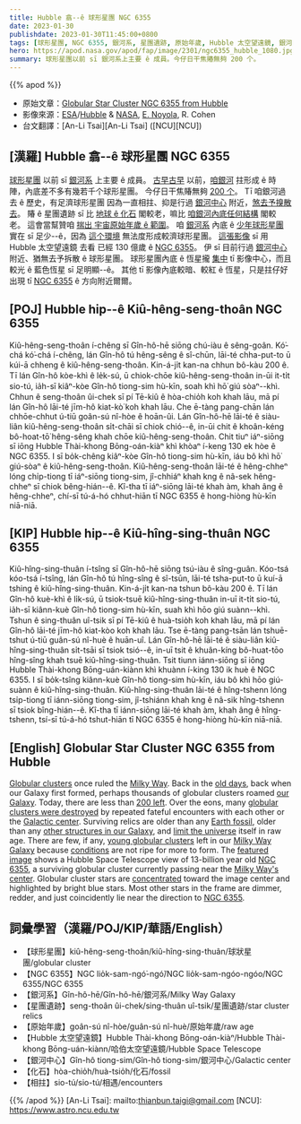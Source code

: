 ```yaml
---
title: Hubble 翕--ê 球形星團 NGC 6355
date: 2023-01-30
publishdate: 2023-01-30T11:45:00+0800
tags: [球形星團, NGC 6355, 銀河系, 星團遺跡, 原始年歲, Hubble 太空望遠鏡, 銀河中心, 化石, 相拄]
hero: https://apod.nasa.gov/apod/fap/image/2301/ngc6355_hubble_1080.jpg
summary: 球形星團以前 sī 銀河系上主要 ê 成員。今仔日干焦賰無夠 200 个。
---
```


{{% apod %}}

- 原始文章：[Globular Star Cluster NGC 6355 from Hubble](https://apod.nasa.gov/apod/ap230130.html)
- 影像來源：[ESA](https://esa.int)/[Hubble](https://esahubble.org/) & [NASA](https://www.nasa.gov/), [E. Noyola](https://www.as.utexas.edu/astronomy/people/?u=102), R. Cohen
- 台文翻譯：[An-Li Tsai][An-Li Tsai] ([NCU][NCU])

## [漢羅] Hubble 翕--ê 球形星團 NGC 6355
[球形星團][Globular clusters] 以前 sī [銀河系][Milky Way] 上主要 ê 成員。
[古早古早][old days] 以前，[咱銀河][our Galaxy] 拄形成 ê 時陣，內底差不多有幾若千个球形星團。
今仔日干焦賰無夠 [200 个][200 left]。
Tī 咱銀河過去 ê 歷史，有足濟球形星團 因為一直相拄、抑是行過 [銀河中心][Galactic center] 附近，[煞去予搝散去][globular clusters were destroyed]。
賰 ê 星團遺跡 sī 比 [地球 ê 化石][Earth fossil] 閣較老，嘛比 [咱銀河內底任何結構][other structures in our Galaxy] 閣較老。
這會當幫贊咱 [揣出 宇宙原始年歲 ê 範圍][limit the universe]。
咱 [銀河系][Milky Way Galaxy] 內底 ê [少年球形星團][young globular clusters] 實在 sī 足少--ê，因為 [這个環境][conditions] 無法度形成較濟球形星團。
[這張影像][featured image] sī 用 Hubble 太空望遠鏡 去看 已經 130 億歲 ê [NGC 6355][NGC 6355 1]。
伊 sī 目前行過 [銀河中心][Milky Way's center] 附近、猶無去予拆散 ê 球形星團。
球形星團內底 ê 恆星攏 [集中][concentrated] tī 影像中心，而且較光 ê 藍色恆星 sī 足明顯--ê。
其他 tī 影像內底較暗、較紅 ê 恆星，只是拄仔好出現 tī [NGC 6355][NGC 6355 2] ê 方向附近爾爾。

## [POJ] Hubble hip--ê Kiû-hêng-seng-thoân NGC 6355
Kiû-hêng-seng-thoân í-chêng sī Gîn-hô-hē siōng chú-iàu ê sêng-goân.
Kó͘-chá kó͘-chá í-chêng, lán Gîn-hô tú hêng-sêng ê sî-chūn, lāi-té chha-put-to ū kúi-ā chheng ê kiû-hêng-seng-thoân.
Kin-á-ji̍t kan-na chhun bô-kàu 200 ê.
Tī lán Gîn-hô kòe-khì ê le̍k-sú, ū chiok-chōe kiû-hêng-seng-thoân in-ūi it-ti̍t sio-tú, ia̍h-sī kiâⁿ-kòe Gîn-hô tiong-sim hù-kīn, soah khì hō͘ giú sòaⁿ--khì.
Chhun ê seng-thoân ûi-chek sī pí Tē-kiû ê hòa-chio̍h koh khah lāu, mā pí lán Gîn-hô lāi-té jīm-hô kiat-kò͘ koh khah lāu.
Che ē-tàng pang-chān lán chhōe-chhut ú-tiū goân-sú nî-hòe ê hoān-ûi.
Lán Gîn-hô-hē lāi-té ê siàu-liân kiû-hêng-seng-thoân si̍t-chāi sī chiok chió--ê, in-ūi chit ê khoân-kéng bô-hoat-tō͘ hêng-sêng khah chōe kiû-hêng-seng-thoân.
Chit tiuⁿ iáⁿ-siōng sī iōng Hubble Thài-khong Bōng-oán-kiàⁿ khì khòaⁿ í-keng 130 ek hòe ê NGC 6355.
I sī bo̍k-chêng kiâⁿ-kòe Gîn-hô tiong-sim hù-kīn, iáu bô khì hō͘ giú-sòaⁿ ê kiû-hêng-seng-thoân.
Kiû-hêng-seng-thoân lāi-té ê hêng-chheⁿ lóng chi̍p-tiong tī iáⁿ-siōng tiong-sim, jî-chhiáⁿ khah kng ê nâ-sek hêng-chheⁿ sī chiok bêng-hián--ê.
Kî-tha tī iáⁿ-siōng lāi-té khah àm, khah âng ê hêng-chheⁿ, chí-sī tú-á-hó chhut-hiān tī NGC 6355 ê hong-hiòng hù-kīn niā-niā.


## [KIP] Hubble hip--ê Kiû-hîng-sing-thuân NGC 6355
Kiû-hîng-sing-thuân í-tsîng sī Gîn-hô-hē siōng tsú-iàu ê sîng-guân.
Kóo-tsá kóo-tsá í-tsîng, lán Gîn-hô tú hîng-sîng ê sî-tsūn, lāi-té tsha-put-to ū kuí-ā tshing ê kiû-hîng-sing-thuân.
Kin-á-ji̍t kan-na tshun bô-kàu 200 ê.
Tī lán Gîn-hô kuè-khì ê li̍k-sú, ū tsiok-tsuē kiû-hîng-sing-thuân in-uī it-ti̍t sio-tú, ia̍h-sī kiânn-kuè Gîn-hô tiong-sim hù-kīn, suah khì hōo giú suànn--khì.
Tshun ê sing-thuân uî-tsik sī pí Tē-kiû ê huà-tsio̍h koh khah lāu, mā pí lán Gîn-hô lāi-té jīm-hô kiat-kòo koh khah lāu.
Tse ē-tàng pang-tsān lán tshuē-tshut ú-tiū guân-sú nî-huè ê huān-uî.
Lán Gîn-hô-hē lāi-té ê siàu-liân kiû-hîng-sing-thuân si̍t-tsāi sī tsiok tsió--ê, in-uī tsit ê khuân-kíng bô-huat-tōo hîng-sîng khah tsuē kiû-hîng-sing-thuân.
Tsit tiunn iánn-siōng sī iōng Hubble Thài-khong Bōng-uán-kiànn khì khuànn í-king 130 ik huè ê NGC 6355.
I sī bo̍k-tsîng kiânn-kuè Gîn-hô tiong-sim hù-kīn, iáu bô khì hōo giú-suànn ê kiû-hîng-sing-thuân.
Kiû-hîng-sing-thuân lāi-té ê hîng-tshenn lóng tsi̍p-tiong tī iánn-siōng tiong-sim, jî-tshiánn khah kng ê nâ-sik hîng-tshenn sī tsiok bîng-hián--ê.
Kî-tha tī iánn-siōng lāi-té khah àm, khah âng ê hîng-tshenn, tsí-sī tú-á-hó tshut-hiān tī NGC 6355 ê hong-hiòng hù-kīn niā-niā.

## [English] Globular Star Cluster NGC 6355 from Hubble
[Globular clusters][Globular clusters] once ruled the [Milky Way][Milky Way].
Back in the [old days][old days], back when our Galaxy first formed, perhaps thousands of globular clusters roamed [our Galaxy][our Galaxy].
Today, there are less than [200 left][200 left].
Over the eons, many [globular clusters were destroyed][globular clusters were destroyed] by repeated fateful encounters with each other or the [Galactic center][Galactic center].
Surviving relics are older than any [Earth fossil][Earth fossil], older than any [other structures in our Galaxy][other structures in our Galaxy], and [limit the universe][limit the universe] itself in raw age.
There are few, if any, [young globular clusters][young globular clusters] left in our [Milky Way Galaxy][Milky Way Galaxy] because [conditions][conditions] are not ripe for more to form.
The [featured image][featured image] shows a Hubble Space Telescope view of 13-billion year old [NGC 6355][NGC 6355 1], a surviving globular cluster currently passing near the [Milky Way's center][Milky Way's center].
Globular cluster stars are [concentrated][concentrated] toward the image center and highlighted by bright blue stars.
Most other stars in the frame are dimmer, redder, and just coincidently lie near the direction to [NGC 6355][NGC 6355 2].


## 詞彙學習（漢羅/POJ/KIP/華語/English）
- 【球形星團】kiû-hêng-seng-thoân/kiû-hîng-sing-thuân/球狀星團/globular cluster
- 【NGC 6355】NGC lio̍k-sam-ngó͘-ngó͘/NGC lio̍k-sam-ngóo-ngóo/NGC 6355/NGC 6355
- 【銀河系】Gîn-hô-hē/Gîn-hô-hē/銀河系/Milky Way Galaxy
- 【星團遺跡】seng-thoân ûi-chek/sing-thuân uî-tsik/星團遺跡/star cluster relics
- 【原始年歲】goân-sú nî-hòe/guân-sú nî-huè/原始年歲/raw age
- 【Hubble 太空望遠鏡】Hubble Thài-khong Bōng-oán-kiàⁿ/Hubble Thài-khong Bōng-uán-kiànn/哈伯太空望遠鏡/Hubble Space Telescope
- 【銀河中心】Gîn-hô tiong-sim/Gîn-hô tiong-sim/銀河中心/Galactic center
- 【化石】hòa-chio̍h/huà-tsio̍h/化石/fossil
- 【相拄】sio-tú/sio-tú/相遇/encounters


{{% /apod %}}
[An-Li Tsai]: mailto:thianbun.taigi@gmail.com
[NCU]: https://www.astro.ncu.edu.tw

[copyright]: https://apod.nasa.gov/apod/fap/lib/about_apod.html#srapply
[License]: https://creativecommons.org/licenses/by/2.0/

[Globular clusters]:https://apod.nasa.gov/apod/ap020416.html
[Milky Way]:https://solarsystem.nasa.gov/resources/285/the-milky-way-galaxy/
[old days]:https://apod.nasa.gov/apod/ap001029.html
[our Galaxy]:https://apod.nasa.gov/apod/milky_way.html
[200 left]:https://en.wikipedia.org/wiki/Globular_cluster
[globular clusters were destroyed]:https://ui.adsabs.harvard.edu/abs/1997ApJ...474..223G/abstract
[Galactic center]:https://apod.nasa.gov/apod/ap090925.html
[Earth fossil]:https://en.wikipedia.org/wiki/Fossil
[other structures in our Galaxy]:https://apod.nasa.gov/apod/ap070930.html
[limit the universe]:https://map.gsfc.nasa.gov/universe/uni_age.html
[young globular clusters]:https://apod.nasa.gov/apod/ap080806.html
[Milky Way Galaxy]:https://www.nasa.gov/mission_pages/sunearth/news/gallery/galaxy-location.html
[conditions]:https://www.nasa.gov/mission_pages/hubble/science/virgo_cluster.html
[featured image]:https://esahubble.org/images/potw2301a/
[NGC 6355 1]:https://en.wikipedia.org/wiki/NGC_6355
[Milky Way's center]:https://apod.nasa.gov/apod/ap180729.html
[concentrated]:https://cmg-cmg-tv-10040-prod.cdn.arcpublishing.com/resizer/59uJYA1xkWCYP7fhmbiYheT8rJg=/1440x810/filters:format(jpg):quality(70)/cloudfront-us-east-1.images.arcpublishing.com/cmg/RDRI4ZITA5FPTJFPXBQ7L5YBXM.jpg
[NGC 6355 2]:https://ui.adsabs.harvard.edu/abs/2023arXiv230105227S/abstract


